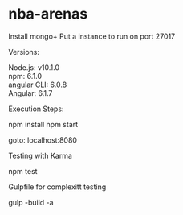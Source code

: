 # nba-arenas
  
Install mongo+ Put a instance to run on port 27017

Versions:
  
Node.js: v10.1.0  
npm: 6.1.0  
angular CLI: 6.0.8  
Angular: 6.1.7  

Execution Steps:

npm install 
npm start

goto: localhost:8080
  
Testing with Karma 

npm test 

Gulpfile for complexitt testing

gulp -build -a

